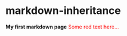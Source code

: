 # markdown-inheritance

**My first markdown page**
<span style="color: red"> Some red text here... </span>

